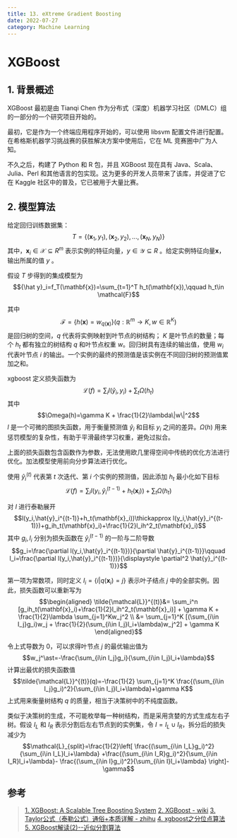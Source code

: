 ```yaml
---
title: 13. eXtreme Gradient Boosting
date: 2022-07-27
category: Machine Learning
---
```

<!--more-->


# XGBoost
## 1. 背景概述
XGBoost 最初是由 Tianqi Chen 作为分布式（深度）机器学习社区（DMLC）组的一部分的一个研究项目开始的。

最初，它是作为一个终端应用程序开始的，可以使用 libsvm 配置文件进行配置。在希格斯机器学习挑战赛的获胜解决方案中使用后，它在 ML 竞赛圈中广为人知。

不久之后，构建了 Python 和 R 包，并且 XGBoost 现在具有 Java、Scala、Julia、Perl 和其他语言的包实现。这为更多的开发人员带来了该库，并促进了它在 Kaggle 社区中的普及，它已被用于大量比赛。

## 2. 模型算法

给定回归训练数据集：
$$T=\{(\mathbf x_1,y_1),(\mathbf x_2,y_2),...,(\mathbf x_N,y_N)\}$$
其中，${\displaystyle \mathbf x_i\in \mathcal{X}\subseteq R^m}$ 表示实例的特征向量，$y\in \mathcal{Y}\subseteq R$ 。给定实例特征向量$\mathbf x$，输出所属的值 $y$ 。

假设 $T$ 步得到的集成模型为 
$${\hat y}_i=f_T(\mathbf{x})=\sum_{t=1}^T h_t(\mathbf{x}),\qquad h_t\in \mathcal{F}$$

其中
$$\mathcal{F}=\{h(\mathbf{x})=w_{q(\mathbf{x})}\}(q:\mathbb{R}^m\rightarrow K,w\in \mathbb{R}^K)$$
是回归树的空间，$q$ 代表将实例映射到叶节点的树结构； $K$ 是叶节点的数量；每个 $h_t$ 都有独立的树结构 $q$ 和叶节点权重 $w$。回归树具有连续的输出值，使用 $w_i$ 代表叶节点 $i$ 的输出。一个实例的最终的预测值是该实例在不同回归树的预测值累加之和。 

xgboost 定义损失函数为
$$\mathcal{L}(f)=\sum_il(\hat{y}_i, y_i)+\sum_t \Omega(h_t)$$
其中
$$\Omega(h)=\gamma K + \frac{1}{2}\lambda\|w\|^2$$
$l$ 是一个可微的图损失函数，用于衡量预测值 ${\hat y}_i$ 和目标 $y_i$ 之间的差异。$\Omega(h)$ 用来惩罚模型的复杂性，有助于平滑最终学习权重，避免过拟合。

上面的损失函数包含函数作为参数，无法使用欧几里得空间中传统的优化方法进行优化。加法模型使用前向分步算法进行优化。

使用 $\hat{y}_i^{(t)}$ 代表第 $t$ 次迭代、第 $i$ 个实例的预测值，因此添加 $h_t$ 最小化如下目标
$$\mathcal{L}(f)=\sum_il(y_i,\hat{y}_i^{(t-1)}+h_t(\mathbf{x}_i))+\sum_t \Omega(h_t)$$

对 $l$ 进行泰勒展开
$$l(y_i,\hat{y}_i^{(t-1)}+h_t(\mathbf{x}_i))\thickapprox l(y_i,\hat{y}_i^{(t-1)})+g_ih_t(\mathbf{x}_i)+\frac{1}{2}l_ih^2_t(\mathbf{x}_i)$$
其中 $g_i,l_i$ 分别为损失函数在 $\hat{y}_i^{(t-1)}$ 的一阶与二阶导数
$$g_i=\frac{\partial l(y_i,\hat{y}_i^{(t-1)})}{\partial \hat{y}_i^{(t-1)}}\qquad l_i=\frac{\partial l(y_i,\hat{y}_i^{(t-1)})}{\displaystyle \partial^2 \hat{y}_i^{(t-1)}}$$

第一项为常数项，同时定义 $I_i=\{i|q(\mathbf{x}_i)=j\}$ 表示叶子结点 $j$ 中的全部实例。因此，损失函数可以重新写为
$$\begin{aligned}
    \tilde{\mathcal{L}}^{(t)}&= \sum_i^n [g_ih_t(\mathbf{x}_i)+\frac{1}{2}l_ih^2_t(\mathbf{x}_i)] + \gamma K + \frac{1}{2}\lambda \sum_{j=1}^Kw_j^2 \\
    &= \sum_{j=1}^K [(\sum_{i\in I_j}g_i)w_j + \frac{1}{2}(\sum_{i\in I_j}l_i+\lambda)w_j^2] + \gamma K
\end{aligned}$$

令上式导数为 $0$，可以求得叶节点 $j$ 的最优输出值为
$$w_j^\ast=-\frac{\sum_{i\in I_j}g_i}{\sum_{i\in I_j}l_i+\lambda}$$
计算出最优的损失函数值
$$\tilde{\mathcal{L}}^{(t)}(q)=-\frac{1}{2} \sum_{j=1}^K \frac{(\sum_{i\in I_j}g_i)^2}{\sum_{i\in I_j}l_i+\lambda}+\gamma K$$
上式用来衡量树结构 $q$ 的质量，相当于决策树中的不纯度函数。

类似于决策树的生成，不可能枚举每一种树结构，而是采用贪婪的方式生成左右子树。假设 $I_L$ 和 $I_R$ 表示分割后左右节点到的实例集，令 $I=I_L\cup I_R$，拆分后的损失减少为
$$\mathcal{L}_{split}=\frac{1}{2}\left[ \frac{(\sum_{i\in I_L}g_i)^2}{\sum_{i\in I_L}l_i+\lambda} +\frac{(\sum_{i\in I_R}g_i)^2}{\sum_{i\in I_R}l_i+\lambda}-  \frac{(\sum_{i\in I}g_i)^2}{\sum_{i\in I}l_i+\lambda} \right]-\gamma$$


## 参考
> [1. XGBoost: A Scalable Tree Boosting System](https://www.kdd.org/kdd2016/papers/files/rfp0697-chenAemb.pdf)
> [2. XGBoost - wiki](https://en.wikipedia.org/wiki/XGBoost)
> [3. Taylor公式（泰勒公式）通俗+本质详解 - zhihu](https://zhuanlan.zhihu.com/p/392808684)
> [4. xgboost之分位点算法](http://datavalley.github.io/2017/09/11/xgboost%E6%BA%90%E7%A0%81%E4%B9%8B%E5%88%86%E4%BD%8D%E7%82%B9)
> [5. XGBoost解读(2)--近似分割算法](https://yxzf.github.io/2017/04/xgboost-v2/)
